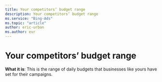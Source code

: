 ```yaml
---
title: Your competitors’ budget range
description: Your competitors’ budget range
ms.service: "Bing-Ads"
ms.topic: "article"
author: eric-urban
ms.author: eur
---
```


# Your competitors’ budget range

**What it is**: This is the range of daily budgets that businesses like yours have set for their campaigns.


